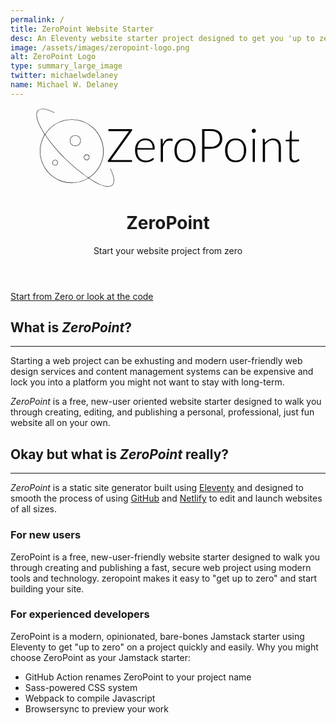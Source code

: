 ```yaml
---
permalink: /
title: ZeroPoint Website Starter
desc: An Eleventy website starter project designed to get you 'up to zero' and able to start working quickly. Designed for new users and professionals alike!
image: /assets/images/zeropoint-logo.png
alt: ZeroPoint Logo
type: summary_large_image
twitter: michaelwdelaney
name: Michael W. Delaney
---
```

<header>
  <figure class="logo">
    <svg xmlns="http://www.w3.org/2000/svg" viewBox="0 0 486.1 146.7" xml:space="preserve">
      <linearGradient id="ZeroPointGradient">
        <stop offset="10%" stop-color="#7950f2" />
        <stop offset="90%" stop-color="#f783ac" />
      </linearGradient>
      <path d="M66.5 21.8c31.8 0 57.7 25.9 57.7 57.7 0 20.5-10.7 38.5-26.8 48.7.2.2.4.3.7.4 16.2-10.4 26.9-28.5 26.9-49.1 0-32.2-26.2-58.4-58.4-58.4-20.7 0-38.8 10.8-49.2 27 .1.2.3.4.4.7 10.2-16.2 28.2-27 48.7-27zm0 115.3c-31.8 0-57.7-25.9-57.7-57.7 0-11 3.5-21.9 8.9-30.7-.1-.2-.3-.4-.4-.7-5.5 8.9-9.2 20.1-9.2 31.4 0 32.2 26.2 58.4 58.4 58.4 11.3 0 22.5-3.7 31.5-9.3-.2-.1-.4-.3-.7-.4-8.7 5.5-19.7 9-30.8 9zm270.7-93.5c-3.6-3.1-8.9-4.6-16-4.6h-15.6v60.3h4.4V75h11.2c3.3 0 6.3-.4 8.9-1.3s4.9-2.1 6.7-3.8c1.8-1.6 3.3-3.5 4.3-5.7s1.5-4.6 1.5-7.3c0-5.8-1.8-10.2-5.4-13.3zm-.2 19.1c-.8 1.8-1.9 3.3-3.4 4.6s-3.2 2.3-5.3 3.1c-2.1.7-4.5 1.1-7.1 1.1H310V42.4h11.2c5.7 0 9.9 1.3 12.7 3.8s4.3 6.1 4.3 10.7c0 2-.4 4-1.2 5.8zm44.4-.6c-1.6-1.9-3.7-3.4-6.1-4.4s-5.1-1.6-8.2-1.6-5.8.5-8.2 1.6c-2.4 1-4.4 2.5-6.1 4.4-1.7 1.9-2.9 4.2-3.8 6.9-.9 2.7-1.3 5.7-1.3 9s.4 6.3 1.3 9 2.1 5 3.8 6.9c1.7 1.9 3.7 3.4 6.1 4.4s5.1 1.5 8.2 1.5 5.8-.5 8.2-1.5 4.4-2.5 6.1-4.4c1.6-1.9 2.9-4.2 3.8-6.9.9-2.7 1.3-5.7 1.3-9s-.4-6.3-1.3-9-2.2-5-3.8-6.9zm0 23.6c-.6 2.3-1.6 4.2-2.8 5.9-1.3 1.6-2.8 2.9-4.7 3.7-1.9.9-4.1 1.3-6.6 1.3s-4.7-.4-6.6-1.3-3.5-2.1-4.7-3.7-2.2-3.6-2.9-5.9c-.6-2.3-1-4.9-1-7.7s.3-5.4 1-7.7c.6-2.3 1.6-4.3 2.9-5.9 1.3-1.6 2.8-2.9 4.7-3.8 1.9-.9 4.1-1.3 6.6-1.3s4.7.4 6.6 1.3c1.9.9 3.5 2.1 4.7 3.8 1.3 1.6 2.2 3.6 2.8 5.9.6 2.3.9 4.9.9 7.7 0 2.9-.3 5.4-.9 7.7zM213.8 61c-1.5-1.6-3.3-2.8-5.3-3.6s-4.3-1.2-6.7-1.2c-3 0-5.7.5-8.1 1.6-2.4 1.1-4.4 2.5-6 4.4s-2.9 4.1-3.8 6.7c-.9 2.6-1.3 5.4-1.3 8.4 0 3.6.5 6.8 1.4 9.6.9 2.8 2.2 5.2 3.9 7.1s3.8 3.4 6.1 4.4c2.4 1 5 1.5 7.9 1.5 1.6 0 3.2-.2 4.8-.5s3.1-.7 4.4-1.3c1.4-.5 2.6-1.2 3.8-1.9 1.1-.7 2-1.5 2.7-2.4l-1.1-1.4c-.2-.3-.5-.4-.9-.4-.3 0-.7.2-1.4.7-.6.5-1.5 1-2.5 1.6-1.1.6-2.4 1.1-3.9 1.6-1.6.5-3.4.7-5.5.7-2.4 0-4.5-.4-6.5-1.2-1.9-.8-3.6-2.1-4.9-3.7-1.4-1.6-2.4-3.7-3.2-6.1-.7-2.4-1.1-5.2-1.1-8.4v-.8h30.9c.4 0 .7-.1.9-.3s.3-.7.3-1.3c0-3-.4-5.6-1.3-7.9-.9-2.4-2.1-4.3-3.6-5.9zm-26.9 12.8c.3-2.2.8-4.2 1.5-6 .8-1.8 1.8-3.3 3-4.6 1.3-1.3 2.8-2.3 4.5-2.9 1.7-.7 3.7-1 5.9-1 1.9 0 3.7.3 5.3 1s3 1.6 4.2 2.9c1.2 1.3 2.1 2.8 2.7 4.6.6 1.8 1 3.8 1 6.1l-28.1-.1zm60-17.7c-1.6 0-3.1.2-4.5.7s-2.6 1.2-3.7 2.2c-1.1.9-2.1 2.1-2.9 3.4-.8 1.4-1.6 2.9-2.2 4.6l-.3-8.9c-.1-.5-.2-.8-.4-1s-.5-.3-1-.3h-2.2v42.4h4.1V71.8c.6-1.9 1.3-3.6 2.1-5.1s1.6-2.7 2.6-3.7 2.1-1.7 3.4-2.2c1.3-.5 2.7-.7 4.4-.7 1.1 0 2.1.1 2.8.3s1.2.3 1.6.3c.4 0 .7-.2.8-.7l.3-2.8c-.7-.4-1.4-.7-2.3-.8-.9-.2-1.8-.3-2.6-.3zm-109.6 55.3c-.2.1-.3.3-.2.5 7 13.8 8.4 24.4 3.8 29.1-2 2-4.7 3-8.2 3-8.9 0-21.7-6.5-34.7-15.3-.2.1-.4.3-.7.4 13.2 8.9 26.3 15.6 35.3 15.6 3.7 0 6.6-1.1 8.7-3.2 4.9-4.9 3.6-15.6-3.6-29.9 0-.3-.2-.3-.4-.2zM93.9 85.5c-2.9 0-5.2 2.3-5.2 5.2 0 2.9 2.3 5.2 5.2 5.2 2.9 0 5.2-2.3 5.2-5.2.1-2.8-2.3-5.2-5.2-5.2zm0 9.7c-2.5 0-4.5-2-4.5-4.5s2-4.5 4.5-4.5 4.5 2 4.5 4.5-2 4.5-4.5 4.5zm39.8-52.6h37.8l-38.4 53.6c-.1.2-.3.5-.4.7-.1.2-.1.5-.1.8v1.6H177v-3.7h-38.6l38.3-53.4c.4-.6.6-1.2.6-1.7V39h-43.6v3.6zM483 94.2c-.2-.3-.5-.4-.7-.4s-.5.1-.8.4-.8.6-1.3 1-1.2.7-1.9 1c-.7.3-1.6.4-2.6.4-.8 0-1.6-.1-2.3-.4-.7-.3-1.3-.7-1.9-1.2-.5-.5-.9-1.2-1.2-2.1-.3-.8-.4-1.8-.4-3V61.2h13.4v-3h-13.4V42H468c-.3 0-.6.1-.7.3-.2.2-.3.4-.3.7l-1 15.2-7.2.5v1.6c0 .3.1.6.3.7.2.2.5.3.8.3h6.1v29c0 3.3.8 5.8 2.4 7.4s3.8 2.4 6.7 2.4c1.8 0 3.5-.4 5.2-1.1s3-1.7 4.1-2.9l-1.4-1.9zm-36.2-33.7c-1.2-1.4-2.6-2.5-4.4-3.2s-3.8-1.1-6.2-1.1c-3.2 0-6 .7-8.6 2.2s-4.8 3.4-6.8 5.9l-.4-6.4c-.1-.7-.5-1.1-1.2-1.1h-2.3v42.4h4.1V67.4c1.9-2.5 4-4.5 6.4-5.9s5-2.1 7.7-2.1c3.7 0 6.5 1.1 8.3 3.4 1.8 2.3 2.7 5.4 2.7 9.4v27.1h4.1V72.2c0-2.5-.3-4.7-.9-6.7-.5-2-1.4-3.6-2.5-5zm-158.3 1.6c-1.6-1.9-3.7-3.4-6.1-4.4s-5.1-1.6-8.2-1.6c-3 0-5.8.5-8.2 1.6-2.4 1-4.4 2.5-6.1 4.4-1.7 1.9-2.9 4.2-3.8 6.9-.9 2.7-1.3 5.7-1.3 9s.4 6.3 1.3 9 2.1 5 3.8 6.9 3.7 3.4 6.1 4.4 5.1 1.5 8.2 1.5c3 0 5.8-.5 8.2-1.5 2.4-1 4.4-2.5 6.1-4.4 1.6-1.9 2.9-4.2 3.8-6.9.9-2.7 1.3-5.7 1.3-9s-.4-6.3-1.3-9-2.2-5-3.8-6.9zm-.1 23.6c-.6 2.3-1.6 4.2-2.8 5.9-1.3 1.6-2.8 2.9-4.7 3.7-1.9.9-4.1 1.3-6.6 1.3s-4.7-.4-6.6-1.3-3.5-2.1-4.7-3.7c-1.3-1.6-2.2-3.6-2.9-5.9s-1-4.9-1-7.7.3-5.4 1-7.7c.6-2.3 1.6-4.3 2.9-5.9 1.3-1.6 2.8-2.9 4.7-3.8 1.9-.9 4.1-1.3 6.6-1.3s4.7.4 6.6 1.3c1.9.9 3.5 2.1 4.7 3.8 1.3 1.6 2.2 3.6 2.8 5.9.6 2.3.9 4.9.9 7.7.1 2.9-.3 5.4-.9 7.7zm110-28.9h4v42.4h-4V56.8zm-396-44c0-3.4.9-5.9 2.6-7.7C9.7.4 20.3 1.8 34.1 8.9c.2.1.4 0 .5-.2s0-.4-.2-.5C20.1.9 9.5-.4 4.5 4.6c-1.8 1.8-2.8 4.6-2.8 8.2 0 8.6 5.6 21.4 15.2 36 .1-.2.3-.4.4-.7C7.9 33.8 2.4 21.2 2.4 12.8zM36 95.4c-2.8 0-5.1 2.3-5.1 5.1s2.3 5.1 5.1 5.1 5.1-2.3 5.1-5.1-2.3-5.1-5.1-5.1zm0 9.5c-2.4 0-4.4-2-4.4-4.4s2-4.4 4.4-4.4 4.4 2 4.4 4.4-2 4.4-4.4 4.4zM17.3 48.1c-.1.2-.3.4-.4.7 9 13.6 21.9 29.4 36.5 43.9 9.4 9.4 27.1 24.9 44 36.4.2-.1.4-.3.7-.4-16.9-11.5-34.7-27-44.1-36.5-14.7-14.7-27.7-30.5-36.7-44.1zm55.7 2c-5.5 0-10 4.5-10 10s4.5 10 10 10 10-4.5 10-10-4.5-10-10-10zm0 19.3c-5.1 0-9.3-4.2-9.3-9.3s4.2-9.3 9.3-9.3 9.3 4.2 9.3 9.3-4.2 9.3-9.3 9.3zm330.1-29.9c-.3-.3-.7-.6-1.2-.8s-.9-.3-1.5-.3c-.5 0-1 .1-1.4.3-.5.2-.9.5-1.2.8-.3.3-.6.7-.8 1.2s-.3 1-.3 1.5.1 1 .3 1.4c.2.4.5.8.8 1.2.3.3.7.6 1.2.8s.9.3 1.4.3 1-.1 1.5-.3.9-.5 1.2-.8c.3-.3.6-.7.8-1.2.2-.4.3-.9.3-1.4s-.1-1-.3-1.5c-.2-.4-.5-.8-.8-1.2z"/>
    </svg>
  </figure>
  <h1 class="visually-hidden">ZeroPoint</h1>
  <p class="lead">Start your website project from zero</p>
</header>

<section class="get-started">
  <a class="button button-launch" href="https://github.com/MWDelaney/ZeroPoint/generate">
    Start from Zero
  </a> 
  <a class="button button-code" href="https://github.com/MWDelaney/ZeroPoint">or look at the code</a>
</section>

<section class="what">
  <h2>What is <em>ZeroPoint</em>?</h2>
  <hr>
  <p>
    Starting a web project can be exhusting and modern user-friendly web design services and content management systems can be expensive and lock you into a platform you might not want to stay with long-term.
  </p>
  <p><em>ZeroPoint</em> is a free, new-user oriented website starter designed to walk you through creating, editing, and publishing a personal, professional, just fun website all on your own.</p>
</section>

<section class="what-really">
  <h2>Okay but what is <em>ZeroPoint</em> really?</h2>
  <hr>
  <p>
  <em>ZeroPoint</em> is a static site generator built using <a href="https://eleventy.dev">Eleventy</a> and designed to smooth the process of using <a href="https://github.com">GitHub</a> and <a href="http://netlify.com">Netlify</a> to edit and launch websites of all sizes.

  <h3>For new users</h3>
  <p>ZeroPoint is a free, new-user-friendly website starter designed to walk you through creating and publishing a fast, secure web project using modern tools and technology. zeropoint makes it easy to "get up to zero" and start building your site.</p>

  <h3>For experienced developers</h3>
  <p>ZeroPoint is a modern, opinionated, bare-bones Jamstack starter using Eleventy to get "up to zero" on a project quickly and easily. Why you might choose ZeroPoint as your Jamstack starter:</p>
  <ul>
    <li>GitHub Action renames ZeroPoint to your project name</li>
    <li>Sass-powered CSS system</li>
    <li>Webpack to compile Javascript</li>
    <li>Browsersync to preview your work</li>
</section>

